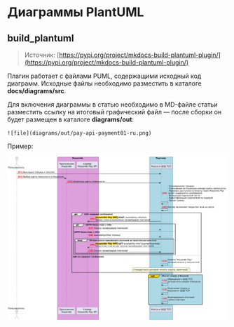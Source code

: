 # Диаграммы PlantUML

## build_plantuml

> Источник: [https://pypi.org/project/mkdocs-build-plantuml-plugin/](https://pypi.org/project/mkdocs-build-plantuml-plugin/) 

Плагин работает с файлами PUML, содержащими исходный код диаграмм. Исходные файлы необходимо разместить в каталоге **docs/diagrams/src**.

Для включения диаграммы в статью необходимо в MD-файле статьи разместить ссылку на итоговый графический файл — после сборки он будет размещен в каталоге **diagrams/out**:

```
![file](diagrams/out/pay-api-payment01-ru.png)
```
Пример:

![file](diagrams/out/pay-api-payment01-ru.png)